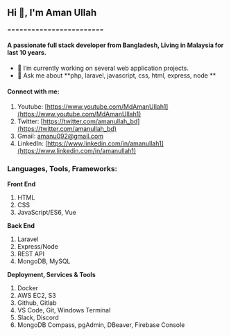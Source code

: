 
## Hi 👋, I'm Aman Ullah
========================
#### A passionate full stack developer from Bangladesh, Living in Malaysia for last 10 years.

- 🌱 I’m currently working on several web application projects.
- 💬 Ask me about **php, laravel, javascript, css, html, express, node **

#### Connect with me:
1. Youtube: [https://www.youtube.com/MdAmanUllah1](https://www.youtube.com/MdAmanUllah1)
2. Twitter: [https://twitter.com/amanullah_bd](https://twitter.com/amanullah_bd)
3. Gmail: amanu092@gmail.com
4. LinkedIn: [https://www.linkedin.com/in/amanullah1](https://www.linkedin.com/in/amanullah1)



### Languages, Tools, Frameworks:
**Front End**
 1. HTML
 2. CSS
 3. JavaScript/ES6, Vue


**Back End**

 1. Laravel
 2. Express/Node
 3. REST API
 4. MongoDB, MySQL

 
**Deployment, Services & Tools**

 1. Docker
 2. AWS EC2, S3
 3. Github, Gitlab
 4. VS Code, Git, Windows Terminal
 5. Slack, Discord
 6. MongoDB Compass, pgAdmin, DBeaver, Firebase Console 


